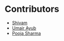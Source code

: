 # Contributors

- [Shivam](https://github.com/shivam7374)
- [Umair Ayub](https://github.com/umairayub79)
- [Pooja Sharma](https://github.com/poojasharma097)
